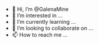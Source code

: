 - 👋 Hi, I’m @GalenaMine
- 👀 I’m interested in ...
- 🌱 I’m currently learning ...
- 💞️ I’m looking to collaborate on ...
- 📫 How to reach me ...

<!---
GalenaMine/GalenaMine is a ✨ special ✨ repository because its `README.md` (this file) appears on your GitHub profile.
You can click the Preview link to take a look at your changes.
--->
